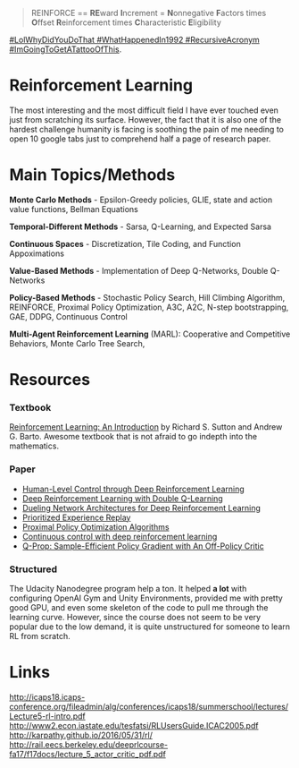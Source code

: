 > REINFORCE == **RE**ward **I**ncrement = **N**onnegative **F**actors times **O**ffset **R**einforcement times **C**haracteristic **E**ligibility

[#LolWhyDidYouDoThat #WhatHappenedIn1992 #RecursiveAcronym #ImGoingToGetATattooOfThis](http://www-anw.cs.umass.edu/~barto/courses/cs687/williams92simple.pdf).

# Reinforcement Learning

The most interesting and the most difficult field I have ever touched even just from scratching its surface. However, the fact that it is also one of the hardest challenge humanity is facing is soothing the pain of me needing to open 10 google tabs just to comprehend half a page of research paper.  

# Main Topics/Methods

**Monte Carlo Methods** - Epsilon-Greedy policies, GLIE, state and action value functions, Bellman Equations

**Temporal-Different Methods** - Sarsa, Q-Learning, and Expected Sarsa

**Continuous Spaces** - Discretization, Tile Coding, and Function Appoximations

**Value-Based Methods** - Implementation of Deep Q-Networks, Double Q-Networks

**Policy-Based Methods** - Stochastic Policy Search, Hill Climbing Algorithm, REINFORCE, Proximal Policy Optimization, A3C, A2C, N-step bootstrapping, GAE, DDPG, Continuous Control

**Multi-Agent Reinforcement Learning** (MARL): Cooperative and Competitive Behaviors, Monte Carlo Tree Search, 

# Resources

### Textbook

[Reinforcement Learning: An Introduction](http://incompleteideas.net/book/the-book-2nd.html) by Richard S. Sutton and Andrew G. Barto. Awesome textbook that is not afraid to go indepth into the mathematics. 

### Paper

- [Human-Level Control through Deep Reinforcement Learning](https://storage.googleapis.com/deepmind-media/dqn/DQNNaturePaper.pdf)
- [Deep Reinforcement Learning with Double Q-Learning](https://arxiv.org/abs/1509.06461)
- [Dueling Network Architectures for Deep Reinforcement Learning](https://arxiv.org/abs/1511.06581)
- [Prioritized Experience Replay](https://arxiv.org/abs/1511.05952)
- [Proximal Policy Optimization Algorithms](https://arxiv.org/abs/1707.06347)
- [Continuous control with deep reinforcement learning](https://arxiv.org/abs/1509.02971)
- [Q-Prop: Sample-Efficient Policy Gradient with An Off-Policy Critic](https://arxiv.org/abs/1611.02247)

### Structured

The Udacity Nanodegree program help a ton. It helped **a lot** with configuring OpenAI Gym and Unity Environments, provided me with pretty good GPU, and even some skeleton of the code to pull me through the learning curve. However, since the course does not seem to be very popular due to the low demand, it is quite unstructured for someone to learn RL from scratch.


# Links
http://icaps18.icaps-conference.org/fileadmin/alg/conferences/icaps18/summerschool/lectures/Lecture5-rl-intro.pdf
http://www2.econ.iastate.edu/tesfatsi/RLUsersGuide.ICAC2005.pdf
http://karpathy.github.io/2016/05/31/rl/
http://rail.eecs.berkeley.edu/deeprlcourse-fa17/f17docs/lecture_5_actor_critic_pdf.pdf
